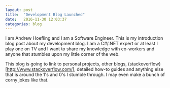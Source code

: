 ```yaml
---
layout: post
title:  "Development Blog Launched"
date:   2016-11-30 12:03:37
categories: blog
---
```

I am Andrew Hoefling and I am a Software Engineer. This is my introduction blog post about my development blog. I am a C#/.NET expert or at least I play one on TV and I want to share my knowledge with co-workers and anyone that stumbles upon my little corner of the web. 

This blog is going to link to personal projects, other blogs, (stackoverflow)[http://www.stackoverflow.com/], detailed how-to guides and anything else that is around the 1's and 0's I stumble through. I may even make a bunch of corny jokes like that.
